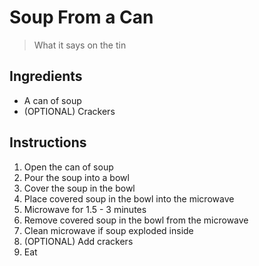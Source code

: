 # Soup From a Can
> What it says on the tin

## Ingredients
- A can of soup
- (OPTIONAL) Crackers

## Instructions
1. Open the can of soup
2. Pour the soup into a bowl
3. Cover the soup in the bowl
4. Place covered soup in the bowl into the microwave
5. Microwave for 1.5 - 3 minutes
6. Remove covered soup in the bowl from the microwave
7. Clean microwave if soup exploded inside
8. (OPTIONAL) Add crackers
9. Eat
